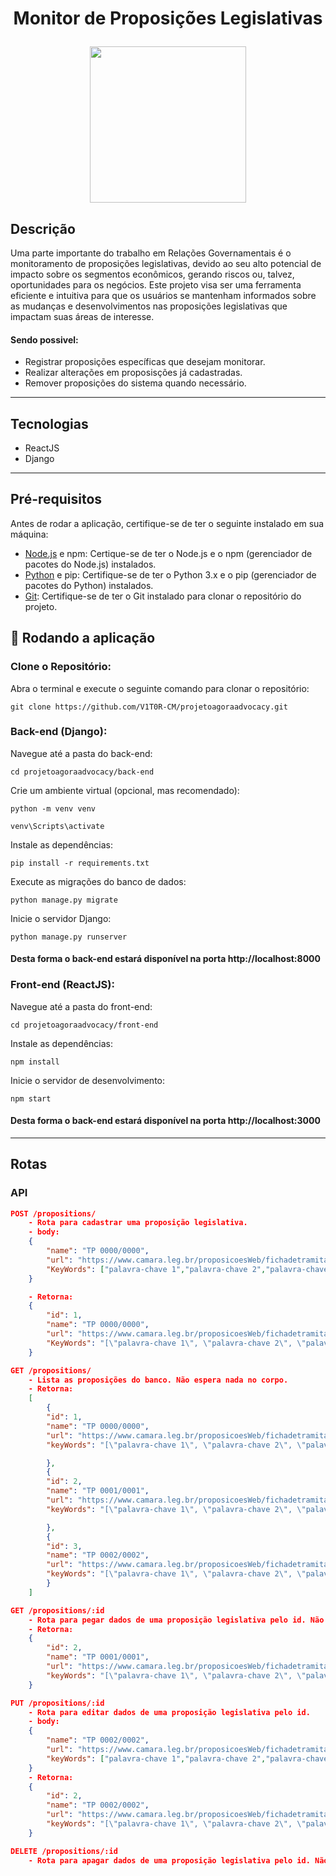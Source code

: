 # <p align = "center"> Monitor de Proposições Legislativas </p>

<p align="center">
   <img src="https://www.butia.rs.leg.br/balanca.png/image_preview" width= 250/>
</p>

## Descrição

Uma parte importante do trabalho em Relações Governamentais é o monitoramento de proposições legislativas, devido ao seu alto potencial de impacto sobre os segmentos econômicos, gerando riscos ou, talvez, oportunidades para os negócios. Este projeto visa ser uma ferramenta eficiente e intuitiva para que os usuários se mantenham informados sobre as mudanças e desenvolvimentos nas proposições legislativas que impactam suas áreas de interesse. 

#### Sendo possivel:

- Registrar proposições específicas que desejam monitorar.
- Realizar alterações em proposisções já cadastradas.
- Remover proposições do sistema quando necessário.

***

## Tecnologias
- ReactJS
- Django

***

## Pré-requisitos
Antes de rodar a aplicação, certifique-se de ter o seguinte instalado em sua máquina:

- [Node.js](https://nodejs.org/en/download/) e npm:
Certique-se de ter o  Node.js e o npm (gerenciador de pacotes do Node.js) instalados.
- [Python](https://www.python.org/downloads/) e pip: Certifique-se de ter o Python 3.x e o pip (gerenciador de pacotes do Python) instalados.
- [Git](https://git-scm.com/downloads): Certifique-se de ter o Git instalado para clonar o repositório do projeto.


## 🏁 Rodando a aplicação

### Clone o Repositório:
Abra o terminal e execute o seguinte comando para clonar o repositório:

```
git clone https://github.com/V1T0R-CM/projetoagoraadvocacy.git
```

### Back-end (Django):
Navegue até a pasta do back-end:
```
cd projetoagoraadvocacy/back-end
```
Crie um ambiente virtual (opcional, mas recomendado):
```
python -m venv venv
```
```
venv\Scripts\activate
```
Instale as dependências:
```
pip install -r requirements.txt
```
Execute as migrações do banco de dados:
```
python manage.py migrate
```
Inicie o servidor Django:
```
python manage.py runserver
```
#### Desta forma o back-end estará disponível na porta http://localhost:8000
### Front-end (ReactJS):
Navegue até a pasta do front-end:
```
cd projetoagoraadvocacy/front-end
```
Instale as dependências:
```
npm install
```
Inicie o servidor de desenvolvimento:
```
npm start
```
#### Desta forma o back-end estará disponível na porta http://localhost:3000

***

## Rotas
### API

```json
POST /propositions/
    - Rota para cadastrar uma proposição legislativa.
    - body:
    {
        "name": "TP 0000/0000",
        "url": "https://www.camara.leg.br/proposicoesWeb/fichadetramitacao?idProposicao=0",
        "KeyWords": ["palavra-chave 1","palavra-chave 2","palavra-chave 3"]
    }

    - Retorna:
    {
        "id": 1,
        "name": "TP 0000/0000",
        "url": "https://www.camara.leg.br/proposicoesWeb/fichadetramitacao?idProposicao=0",
        "KeyWords": "[\"palavra-chave 1\", \"palavra-chave 2\", \"palavra-chave 3\"]"
    }
```

```json
GET /propositions/
    - Lista as proposições do banco. Não espera nada no corpo.
    - Retorna:
    [
        {
        "id": 1,
        "name": "TP 0000/0000",
        "url": "https://www.camara.leg.br/proposicoesWeb/fichadetramitacao?idProposicao=0",
        "keyWords": "[\"palavra-chave 1\", \"palavra-chave 2\", \"palavra-chave 3\"]"

        },
        {
        "id": 2,
        "name": "TP 0001/0001",
        "url": "https://www.camara.leg.br/proposicoesWeb/fichadetramitacao?idProposicao=01",
        "keyWords": "[\"palavra-chave 1\", \"palavra-chave 2\", \"palavra-chave 3\"]"

        },
        {
        "id": 3,
        "name": "TP 0002/0002",
        "url": "https://www.camara.leg.br/proposicoesWeb/fichadetramitacao?idProposicao=02",
        "keyWords": "[\"palavra-chave 1\", \"palavra-chave 2\", \"palavra-chave 3\"]"
        }
    ]
```
```json
GET /propositions/:id
    - Rota para pegar dados de uma proposição legislativa pelo id. Não espera nada no corpo.
    - Retorna: 
    {
        "id": 2,
        "name": "TP 0001/0001",
        "url": "https://www.camara.leg.br/proposicoesWeb/fichadetramitacao?idProposicao=01",
        "keyWords": "[\"palavra-chave 1\", \"palavra-chave 2\", \"palavra-chave 3\"]"
    }
``` 
```json
PUT /propositions/:id
    - Rota para editar dados de uma proposição legislativa pelo id.
    - body: 
    {
        "name": "TP 0002/0002",
        "url": "https://www.camara.leg.br/proposicoesWeb/fichadetramitacao?idProposicao=01",
        "keyWords": ["palavra-chave 1","palavra-chave 2","palavra-chave 3"]
    }
    - Retorna:
    {
        "id": 2,
        "name": "TP 0002/0002",
        "url": "https://www.camara.leg.br/proposicoesWeb/fichadetramitacao?idProposicao=01",
        "keyWords": "[\"palavra-chave 1\", \"palavra-chave 2\", \"palavra-chave 3\"]"
    }
``` 
```json
DELETE /propositions/:id
    - Rota para apagar dados de uma proposição legislativa pelo id. Não espera nada no corpo.
``` 
